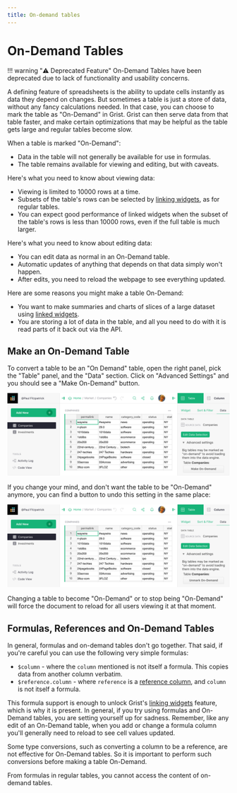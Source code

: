 ```yaml
---
title: On-demand tables
---
```


# On-Demand Tables

!!! warning "⚠️ Deprecated Feature"
    On-Demand Tables have been deprecated due to lack of functionality and usability concerns.

A defining feature of spreadsheets is the ability to update cells instantly as
data they depend on changes.  But sometimes a table is just a store of data,
without any fancy calculations needed.  In that case, you can choose to mark
the table as "On-Demand" in Grist.  Grist can then serve data from that table
faster, and make certain optimizations that may be helpful as the table gets
large and regular tables become slow.

When a table is marked "On-Demand":

  - Data in the table will not generally be available for use in formulas.
  - The table remains available for viewing and editing, but with
    caveats.

Here's what you need to know about viewing data:

  - Viewing is limited to 10000 rows at a time.
  - Subsets of the table's rows can be selected by
    [linking widgets](linking-widgets.md), as for regular tables.
  - You can expect good performance of linked widgets when the
    subset of the table's rows is less than 10000 rows, even if the
    full table is much larger.

Here's what you need to know about editing data:

  - You can edit data as normal in an On-Demand table.
  - Automatic updates of anything that depends on that data simply
    won't happen.
  - After edits, you need to reload the webpage to see everything
    updated.

Here are some reasons you might make a table On-Demand:

  - You want to make summaries and charts of slices of a large
    dataset using [linked widgets](linking-widgets.md).
  - You are storing a lot of data in the table, and all you need to
    do with it is read parts of it back out via the API.

## Make an On-Demand Table

To convert a table to be an "On Demand" table, open the right panel,
pick the "Table" panel, and the "Data" section.  Click on "Advanced
Settings" and you should see a "Make On-Demand" button.

![on-demand-button](images/on-demand/on-demand-button.png)

If you change your mind, and don't want the table to be "On-Demand" anymore,
you can find a button to undo this setting in the same place:

![on-demand-undo](images/on-demand/on-demand-undo.png)

Changing a table to become "On-Demand" or to stop being "On-Demand" will
force the document to reload for all users viewing it at that moment.

## Formulas, References and On-Demand Tables

In general, formulas and on-demand tables don't go together.  That said,
if you're careful you can use the following very simple formulas:

 * `$column` - where the `column` mentioned is not itself a formula.
   This copies data from another column verbatim.
 * `$reference.column` - where `reference` is a [reference column](col-refs.md),
   and `column` is not itself a formula.

This formula support is enough to unlock Grist's [linking
widgets](linking-widgets.md) feature, which is why it is present.  In
general, if you try using formulas and On-Demand tables, you are
setting yourself up for sadness.  Remember, like any edit of an
On-Demand table, when you add or change a formula column you'll
generally need to reload to see cell values updated.

Some type conversions, such as converting a column to be a reference,
are not effective for On-Demand tables.  So it is important to perform
such conversions before making a table On-Demand.

From formulas in regular tables, you cannot access the content of
on-demand tables.
